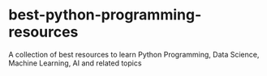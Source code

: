 # best-python-programming-resources
A collection of best resources to learn Python Programming, Data Science, Machine Learning, AI and related topics
